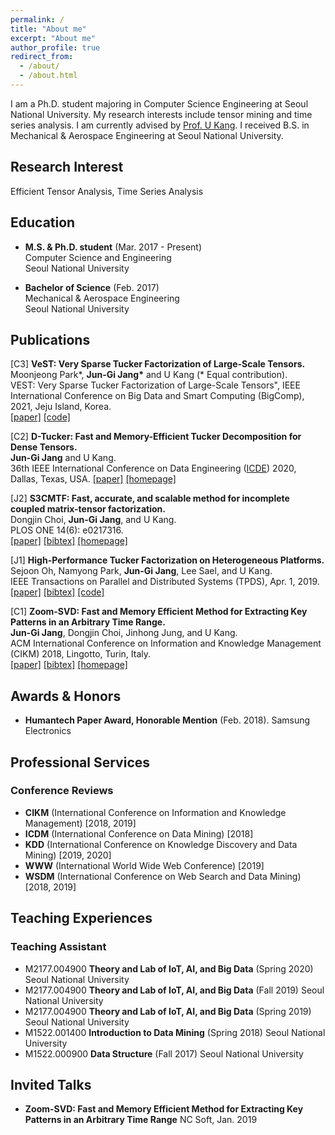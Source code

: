 ```yaml
---
permalink: /
title: "About me"
excerpt: "About me"
author_profile: true
redirect_from: 
  - /about/
  - /about.html
---
```


I am a Ph.D. student majoring in Computer Science Engineering at Seoul National University. My research interests include tensor mining and time series analysis. I am currently advised by [Prof. U Kang](https://datalab.snu.ac.kr/~ukang/). I received B.S. in Mechanical & Aerospace Engineering at Seoul National University.

## Research Interest

Efficient Tensor Analysis, Time Series Analysis

## Education

* **M.S. & Ph.D. student** (Mar. 2017 - Present)  
    Computer Science and Engineering  
    Seoul National University

* **Bachelor of Science** (Feb. 2017)  
    Mechanical & Aerospace Engineering  
    Seoul National University

## Publications

\[C3\] **VeST: Very Sparse Tucker Factorization of Large-Scale Tensors.**   
       Moonjeong Park\*, **Jun-Gi Jang\*** and U Kang (\* Equal contribution).  
       VEST: Very Sparse Tucker Factorization of Large-Scale Tensors", IEEE International Conference on Big Data and Smart Computing (BigComp), 2021, Jeju Island, Korea.  
       [[paper]](https://ieeexplore.ieee.org/document/9373235/) [[code]](https://github.com/leesael/VeST)

\[C2\] **D-Tucker: Fast and Memory-Efficient Tucker Decomposition for Dense Tensors.**   
       **Jun-Gi Jang** and U Kang.  
       36th IEEE International Conference on Data Engineering ([ICDE](https://www.utdallas.edu/icde/)) 2020, Dallas, Texas, USA.
       [[paper]](https://datalab.snu.ac.kr/dtucker/resources/paper.pdf) [[homepage]](https://datalab.snu.ac.kr/dtucker/)

\[J2\] **S3CMTF: Fast, accurate, and scalable method for incomplete coupled matrix-tensor factorization.**   
       Dongjin Choi, **Jun-Gi Jang**, and U Kang.  
       PLOS ONE 14(6): e0217316.  
       [[paper]](https://journals.plos.org/plosone/article/file?id=10.1371/journal.pone.0217316&type=printable) [[bibtex]](https://datalab.snu.ac.kr/~ukang/papers/s3cmtfPLOS19.bib) [[homepage]](https://datalab.snu.ac.kr/S3CMTF/)

\[J1\] **High-Performance Tucker Factorization on Heterogeneous Platforms.**   
       Sejoon Oh, Namyong Park, **Jun-Gi Jang**, Lee Sael, and U Kang.  
       IEEE Transactions on Parallel and Distributed Systems (TPDS), Apr. 1, 2019.  
       [[paper]](https://github.com/sejoonoh/sejoonoh.github.io/blob/master/files/GTA_paper.pdf) [[bibtex]](https://github.com/sejoonoh/sejoonoh.github.io/blob/master/files/GTA.bib) [[code]](https://github.com/sejoonoh/GTA-Tensor)

\[C1\] **Zoom-SVD: Fast and Memory Efficient Method for Extracting Key Patterns in an Arbitrary Time Range.**   
       **Jun-Gi Jang**, Dongjin Choi, Jinhong Jung, and U Kang.  
       ACM International Conference on Information and Knowledge Management (CIKM) 2018, Lingotto, Turin, Italy.  
       [[paper]](https://datalab.snu.ac.kr/~ukang/papers/zoomsvdCIKM18.pdf) [[bibtex]](https://datalab.snu.ac.kr/~ukang/papers/zoomsvdCIKM18.bib) [[homepage]](https://datalab.snu.ac.kr/zoomsvd/)
## Awards & Honors

* **Humantech Paper Award, Honorable Mention** (Feb. 2018).
Samsung Electronics

## Professional Services

### Conference Reviews
* **CIKM** (International Conference on Information and Knowledge Management) [2018, 2019]
* **ICDM** (International Conference on Data Mining) [2018]
* **KDD** (International Conference on Knowledge Discovery and Data Mining) [2019, 2020]
* **WWW** (International World Wide Web Conference) [2019]
* **WSDM** (International Conference on Web Search and Data Mining) [2018, 2019]

## Teaching Experiences

### Teaching Assistant
* M2177.004900 **Theory and Lab of IoT, AI, and Big Data** (Spring 2020)
Seoul National University
* M2177.004900 **Theory and Lab of IoT, AI, and Big Data** (Fall 2019)
Seoul National University
* M2177.004900 **Theory and Lab of IoT, AI, and Big Data** (Spring 2019)
Seoul National University
* M1522.001400 **Introduction to Data Mining** (Spring 2018)
Seoul National University
* M1522.000900 **Data Structure** (Fall 2017)
Seoul National University

## Invited Talks
* **Zoom-SVD: Fast and Memory Efficient Method for Extracting Key Patterns in an Arbitrary Time Range**
NC Soft, Jan. 2019
